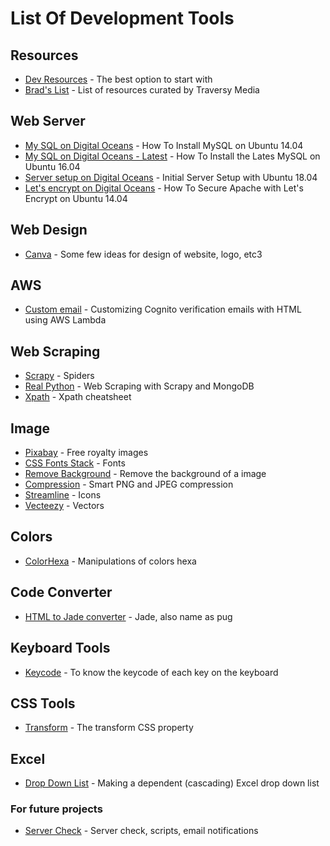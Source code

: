 # List Of Development Tools

## Resources

- [Dev Resources](https://devresourc.es/) - The best option to start with
- [Brad's List](https://github.com/bradtraversy/design-resources-for-developers#ui-graphics) - List of resources curated by Traversy Media

## Web Server

- [My SQL on Digital Oceans](https://www.digitalocean.com/community/tutorials/how-to-install-mysql-on-ubuntu-14-) - How To Install MySQL on Ubuntu 14.04
- [My SQL on Digital Oceans - Latest](https://www.digitalocean.com/community/tutorials/how-to-install-the-latest-mysql-on-ubuntu-16-04) - How To Install the Lates MySQL on Ubuntu 16.04
- [Server setup on Digital Oceans](https://www.digitalocean.com/community/tutorials/initial-server-setup-with-ubuntu-18-04) - Initial Server Setup with Ubuntu 18.04
- [Let's encrypt on Digital Oceans](https://www.digitalocean.com/community/tutorials/how-to-secure-apache-with-let-s-encrypt-on-ubuntu-14-04) - How To Secure Apache with Let's Encrypt on Ubuntu 14.04

## Web Design

- [Canva](https://www.canva.com/) - Some few ideas for design of website, logo, etc3

## AWS

- [Custom email](https://medium.com/craftsmenltd/customizing-aws-cognito-verification-emails-with-html-using-aws-lambda-379b584d2112) - Customizing Cognito verification emails with HTML using AWS Lambda

## Web Scraping

- [Scrapy](https://doc.scrapy.org/en/1.0/topics/spiders.html#spider) - Spiders
- [Real Python](https://realpython.com/web-scraping-with-scrapy-and-mongodb/) - Web Scraping with Scrapy and MongoDB
- [Xpath](https://devhints.io/xpath) - Xpath cheatsheet

## Image

- [Pixabay](https://pixabay.com/) - Free royalty images
- [CSS Fonts Stack](https://www.cssfontstack.com/) - Fonts
- [Remove Background](https://www.remove.bg/) - Remove the background of a image
- [Compression](https://tinypng.com/) - Smart PNG and JPEG compression
- [Streamline](https://app.streamlinehq.com/home) - Icons
- [Vecteezy](https://www.vecteezy.com/) - Vectors

## Colors

- [ColorHexa](https://www.colorhexa.com/) - Manipulations of colors hexa

## Code Converter

- [HTML to Jade converter](http://html2jade.aaron-powell.com/) - Jade, also name as pug

## Keyboard Tools

- [Keycode](https://pomle.github.io/keycode/) - To know the keycode of each key on the keyboard

## CSS Tools

- [Transform](https://developer.mozilla.org/en-US/docs/Web/CSS/transform#syntax) - The transform CSS property

## Excel

- [Drop Down List](https://www.ablebits.com/office-addins-blog/2014/09/30/dependent-cascading-dropdown-lists-excel/) - Making a dependent (cascading) Excel drop down list

### For future projects

- [Server Check](https://servercheck.objectif8.com/) - Server check, scripts, email notifications
